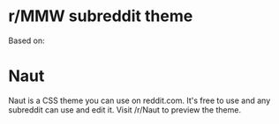 r/MMW subreddit theme
====

Based on:


Naut
===============

Naut is a CSS theme you can use on reddit.com. It's free to use and any subreddit can use and edit it. Visit /r/Naut to preview the theme.
